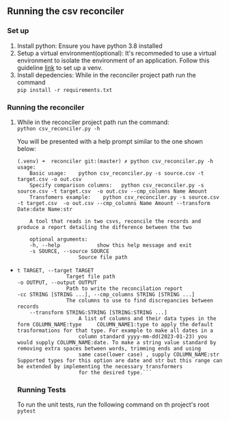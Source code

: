 ## Running the csv reconciler

### Set up
1) Install python: Ensure you have python 3.8 installed
2) Setup a virtual environment(optional): It's recommeded to use a virtual environment to isolate the environment of an application. Follow this guideline [link](https://packaging.python.org/en/latest/guides/installing-using-pip-and-virtual-environments/) to set up a venv.
3) Install depedencies: While in the reconciler project path run the command <br>`pip install -r requirements.txt`

### Running the reconciler
1) While in the reconciler project path run the command: <br>
    `python csv_reconciler.py -h`

    You will be presented with a help prompt similar to the one shown below: <br>
    ```
    (.venv) ➜  reconciler git:(master) ✗ python csv_reconciler.py -h            
    usage: 
        Basic usage:    python csv_reconciler.py -s source.csv -t target.csv -o out.csv
        Specify comparison columns:   python csv_reconciler.py -s source.csv -t target.csv  -o out.csv --cmp_columns Name Amount
        Transfomers example:    python csv_reconciler.py -s source.csv -t target.csv  -o out.csv --cmp_columns Name Amount --transform Date:date Name:str
        
        A tool that reads in two csvs, reconcile the records and produce a report detailing the difference between the two
        
        optional arguments:
        -h, --help            show this help message and exit
        -s SOURCE, --source SOURCE
                        Source file path
  -     t TARGET, --target TARGET
                        Target file path
        -o OUTPUT, --output OUTPUT
                        Path to write the reconcilation report
        -cc STRING [STRING ...], --cmp_columns STRING [STRING ...]
                        The columns to use to find discrepancies between records
            --transform STRING:STRING [STRING:STRING ...]
                            A list of columns and their data types in the form COLUMN_NAME:type     COLUMN_NAME1:type to apply the default trasformations for that type. For example to make all dates in a
                            column standard yyyy-mm-dd(2023-01-23) you would supply COLUMN_NAME:date. To make a string value standard by removing extra spaces between words, trimming ends and using
                            same case(lower case) , supply COLUMN_NAME:str Supported types for this option are date and str but this range can be extended by implementing the necessary transformers
                            for the desired type.```

    ### Running Tests
    To run the unit tests, run the following command  on th project's root<br>
    `pytest`